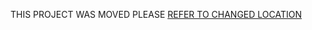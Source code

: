 THIS PROJECT WAS MOVED
PLEASE [REFER TO CHANGED LOCATION](https://github.com/Atlantic18/DoctrineExtensions)
